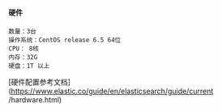 ####  硬件

	数量：3台
	操作系统：CentOS release 6.5 64位 
	CPU： 8核 
	内存：32G
	硬盘：1T 以上 	


[硬件配置参考文档](https://www.elastic.co/guide/en/elasticsearch/guide/current     /hardware.html)
    
    
    
    

